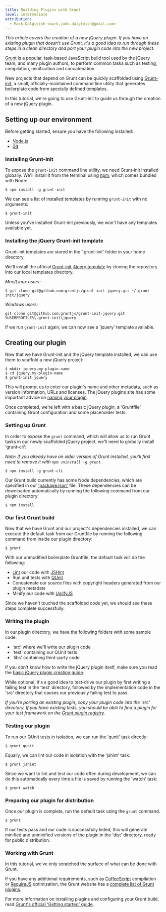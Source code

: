 ```yaml
---
title: Building Plugins with Grunt
level: intermediate
attribution: 
  - Mark Dalgleish <mark.john.dalgleish@gmail.com>
---
```


*This article covers the creation of a new jQuery plugin. If you have an existing plugin that doesn't use Grunt, it's a good idea to run through these steps in a clean directory and port your plugin code into the new project.*

[Grunt](http://gruntjs.com) is a popular, task-based JavaScript build tool used by the jQuery team, and many plugin authors, to perform common tasks such as testing, compilation, minification and concatenation.

New projects that depend on Grunt can be quickly scaffolded using [Grunt-init](https://github.com/gruntjs/grunt-init), a small, officially-maintained command line utility that generates boilerplate code from specially defined templates.

In this tutorial, we're going to use Grunt-init to guide us through the creation of a new jQuery plugin.

## Setting up our environment

Before getting started, ensure you have the following installed:

 - [Node.js](http://nodejs.org/)
 - [Git](http://git-scm.com/downloads)

### Installing Grunt-init

To expose the `grunt-init` command line utility, we need Grunt-init installed globally. We'll install it from the terminal using [npm](https://npmjs.org/), which comes bundled with Node:

```
$ npm install -g grunt-init
```

We can see a list of installed templates by running `grunt-init` with no arguments:

```
$ grunt-init
```

Unless you've installed Grunt-init previously, we won't have any templates available yet.

### Installing the jQuery Grunt-init template

Grunt-init templates are stored in the '.grunt-init' folder in your home directory.

We'll install the official [Grunt-init jQuery template](https://github.com/gruntjs/grunt-init-jquery) by cloning the repository into our local templates directory.

*Mac/Linux users:*

```
$ git clone git@github.com:gruntjs/grunt-init-jquery.git ~/.grunt-init/jquery
```

*Windows users:*

```
git clone git@github.com:gruntjs/grunt-init-jquery.git %USERPROFILE%\.grunt-init\jquery
```

If we run `grunt-init` again, we can now see a 'jquery' template available.

## Creating our plugin

Now that we have Grunt-init and the jQuery template installed, we can use them to scaffold a new jQuery project:

```
$ mkdir jquery.my-plugin-name
$ cd jquery.my-plugin-name
$ grunt-init jquery
```

This will prompt us to enter our plugin's name and other metadata, such as version information, URLs and licenses. The jQuery plugins site has some important advice on [naming your plugin](http://plugins.jquery.com/docs/names/).

Once completed, we're left with a basic jQuery plugin, a 'Gruntfile' containing Grunt configuration and some placeholder tests.

### Setting up Grunt

In order to expose the `grunt` command, which will allow us to run Grunt tasks in our newly scaffolded jQuery project, we'll need to globally install 'grunt-cli':

*Note: If you already have an older version of Grunt installed, you'll first need to remove it with `npm uninstall -g grunt`.*

```
$ npm install -g grunt-cli
```

Our Grunt build currently has some Node dependencies, which are specified in our ['package.json'](http://package.json.nodejitsu.com/) file. These dependencies can be downloaded automatically by running the following command from our plugin directory:

```
$ npm install
```

### Our first Grunt build

Now that we have Grunt and our project's dependencies installed, we can execute the default task from our Gruntfile by running the following command from inside our plugin directory:

```
$ grunt
```

With our unmodified boilerplate Gruntfile, the default task will do the following:

 * [Lint](http://en.wikipedia.org/wiki/Lint_software) our code with [JSHint](http://www.jshint.com/)
 * Run unit tests with [QUnit](http://qunitjs.com/)
 * Concatenate our source files with copyright headers generated from our plugin metadata
 * Minify our code with [UglifyJS](http://lisperator.net/uglifyjs/)

Since we haven't touched the scaffolded code yet, we should see these steps complete successfully.

### Writing the plugin

In our plugin directory, we have the following folders with some sample code:

 * 'src' where we'll write our plugin code
 * 'test' containing our QUnit tests
 * 'libs' containing third-party code

If you don't know how to write the jQuery plugin itself, make sure you read the [basic jQuery plugin creation guide](../basic-plugin-creation).

While optional, it's a good idea to test-drive our plugin by first writing a failing test in the 'test' directory, followed by the implementation code in the 'src' directory that causes our previously failing test to pass.

*If you're porting an existing plugin, copy your plugin code into the 'src' directory. If you have existing tests, you should be able to find a plugin for your test framework on the [Grunt plugin registry](http://gruntjs.com/).*

### Testing our plugin

To run our QUnit tests in isolation, we can run the 'qunit' task directly:

```
$ grunt qunit
```

Equally, we can lint our code in isolation with the 'jshint' task:

```
$ grunt jshint
```

Since we want to lint and test our code often during development, we can do this automatically every time a file is saved by running the 'watch' task:

```
$ grunt watch
```

### Preparing our plugin for distribution

Once our plugin is complete, run the default task using the `grunt` command.

```
$ grunt
```

If our tests pass and our code is successfully linted, this will generate minified and unminified versions of the plugin in the 'dist' directory, ready for public distribution.

### Working with Grunt

In this tutorial, we've only scratched the surface of what can be done with Grunt.

If you have any additional requirements, such as [CoffeeScript](http://coffeescript.org) compilation or [RequireJS](http://requirejs.org/) optimization, the Grunt website has a [complete list of Grunt plugins](http://gruntjs.com/).

For more information on installing plugins and configuring your Grunt build, read [Grunt's official 'Getting started' guide](https://github.com/gruntjs/grunt/wiki/Getting-started).